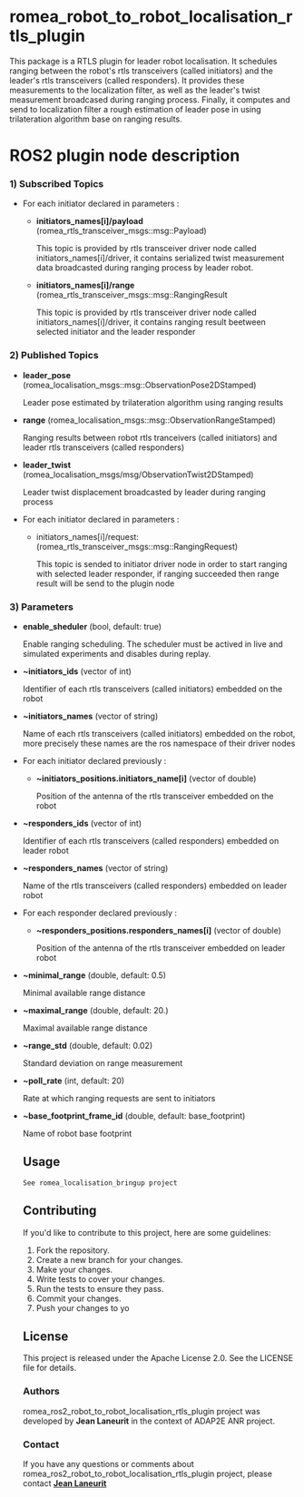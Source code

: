 # romea_robot_to_robot_localisation_rtls_plugin #

This package is a RTLS plugin for leader robot localisation. It schedules ranging between the robot's rtls transceivers (called initiators) and the leader's rtls transceivers (called responders). It provides these measurements to the localization filter, as well as the leader's twist measurement broadcased during ranging process. Finally, it computes and send to localization filter a rough estimation of leader pose in using trilateration algorithm base on ranging results.  

# ROS2 plugin node description #

### 1) Subscribed Topics ###

- For each initiator declared in parameters :

  - **initiators_names[i]/payload** (romea_rtls_transceiver_msgs::msg::Payload)

    This topic is provided by rtls transceiver driver node called initiators_names[i]/driver, it contains serialized twist measurement data broadcasted during ranging process by leader robot. 

  - **initiators_names[i]/range** (romea_rtls_transceiver_msgs::msg::RangingResult

    This topic is provided by rtls transceiver driver node called initiators_names[i]/driver, it contains ranging result beetween selected initiator and the leader responder

### 2) Published Topics ###

- **leader_pose** (romea_localisation_msgs::msg::ObservationPose2DStamped)

  Leader pose estimated by trilateration algorithm using ranging results

- **range** (romea_localisation_msgs::msg::ObservationRangeStamped)

  Ranging results between robot rtls tranceivers (called initiators) and leader rtls transceivers (called responders)

- **leader_twist** (romea_localisation_msgs/msg/ObservationTwist2DStamped)

  Leader twist displacement broadcasted by leader during ranging process 

- For each initiator declared in parameters :

  - initiators_names[i]/request: (romea_rtls_transceiver_msgs::msg::RangingRequest)

      This topic is sended to initiator driver node in order to start ranging with selected leader responder, if ranging succeeded then range result will be send to the plugin node 

### 3) Parameters ###

- **enable_sheduler** (bool, default: true)

    Enable ranging scheduling. The scheduler must be actived in live and simulated experiments and disables during replay.
    
- **~initiators_ids** (vector of int)

    Identifier of each rtls transceivers (called initiators) embedded on the robot

- **~initiators_names** (vector of string)

    Name of each rtls transceivers (called initiators) embedded on the robot, more precisely these names are the ros namespace of their driver nodes

- For each initiator declared previously :

  - **~initiators_positions.initiators_name[i]** (vector of double)

    Position of the antenna of the rtls transceiver embedded on the robot 

- **~responders_ids** (vector of int)

    Identifier of each rtls transceivers (called responders) embedded on leader robot

- **~responders_names** (vector of string)

    Name of the rtls transceivers (called responders) embedded on leader robot

- For each responder declared previously :

  - **~responders_positions.responders_names[i]** (vector of double)

    Position of the antenna of the rtls transceiver embedded on leader robot

- **~minimal_range** (double, default: 0.5)

    Minimal available range distance   

- **~maximal_range** (double, default: 20.)

    Maximal available range distance

- **~range_std** (double, default: 0.02)

    Standard deviation on range measurement

- **~poll_rate** (int, default: 20)

    Rate at which ranging requests are sent to initiators 

- **~base_footprint_frame_id** (double, default: base_footprint)

    Name of robot base footprint
    
    ## **Usage**
    
      See romea_localisation_bringup project 
    
    ## **Contributing**
    
    If you'd like to contribute to this project, here are some guidelines:
    
    1. Fork the repository.
    2. Create a new branch for your changes.
    3. Make your changes.
    4. Write tests to cover your changes.
    5. Run the tests to ensure they pass.
    6. Commit your changes.
    7. Push your changes to yo
    
    ## License
    
    This project is released under the Apache License 2.0. See the LICENSE file for details.
    
    ### Authors
    
     romea_ros2_robot_to_robot_localisation_rtls_plugin project was developed by **Jean Laneurit** in the context of ADAP2E ANR project.
    
    ### Contact
    
    If you have any questions or comments about romea_ros2_robot_to_robot_localisation_rtls_plugin project, please contact **[Jean Laneurit](mailto:jean.laneurit@inrae.fr)** 
